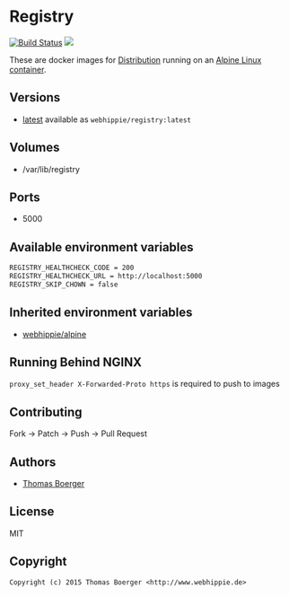 # Registry

[![Build Status](https://cloud.drone.io/api/badges/dockhippie/registry/status.svg)](https://cloud.drone.io/dockhippie/registry)
[![](https://images.microbadger.com/badges/image/webhippie/registry.svg)](https://microbadger.com/images/webhippie/registry "Get your own image badge on microbadger.com")

These are docker images for [Distribution](https://github.com/docker/distribution) running on an [Alpine Linux container](https://registry.hub.docker.com/u/webhippie/alpine/).


## Versions

* [latest](./latest) available as `webhippie/registry:latest`


## Volumes

* /var/lib/registry


## Ports

* 5000


## Available environment variables

```bash
REGISTRY_HEALTHCHECK_CODE = 200
REGISTRY_HEALTHCHECK_URL = http://localhost:5000
REGISTRY_SKIP_CHOWN = false
```


## Inherited environment variables

* [webhippie/alpine](https://github.com/dockhippie/alpine#available-environment-variables)


## Running Behind NGINX

`proxy_set_header X-Forwarded-Proto https` is required to push to images


## Contributing

Fork -> Patch -> Push -> Pull Request


## Authors

* [Thomas Boerger](https://github.com/tboerger)


## License

MIT


## Copyright

```
Copyright (c) 2015 Thomas Boerger <http://www.webhippie.de>
```
